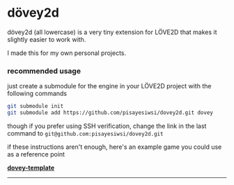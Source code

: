 # dövey2d
dövey2d (all lowercase) is a very tiny extension for LÖVE2D that makes it slightly easier to work with.

I made this for my own personal projects.

### recommended usage
just create a submodule for the engine in your LÖVE2D project with the following commands
```sh
git submodule init
git submodule add https://github.com/pisayesiwsi/dovey2d.git dovey
```
though if you prefer using SSH verification, change the link in the last command to `git@github.com:pisayesiwsi/dovey2d.git`

if these instructions aren't enough, here's an example game you could use as a reference point

**[dovey-template](https://github.com/pisayesiwsi/dovey-template)**

---

